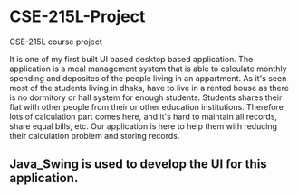 # CSE-215L-Project
CSE-215L course project

It is one of my first built UI based desktop based application.
The application is a meal management system that is able to calculate monthly spending and deposites of the people living in an appartment. As it's seen most of the students living in dhaka, have to live in a rented house as there is no dormitory or hall system for enough students. Students shares their flat with other people from their or other education institutions. Therefore lots of calculation part comes here, and it's hard to maintain all records, share equal bills, etc. Our application is here to help them with reducing their calculation problem and storing records.

## Java_Swing is used to develop the UI for this application.
